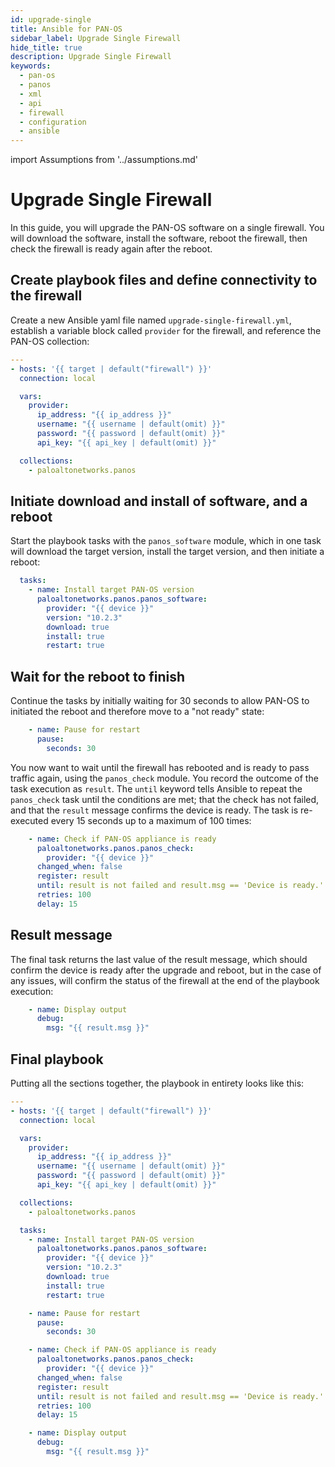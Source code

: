 ```yaml
---
id: upgrade-single
title: Ansible for PAN-OS
sidebar_label: Upgrade Single Firewall
hide_title: true
description: Upgrade Single Firewall
keywords:
  - pan-os
  - panos
  - xml
  - api
  - firewall
  - configuration
  - ansible
---
```


import Assumptions from '../assumptions.md'

# Upgrade Single Firewall

In this guide, you will upgrade the PAN-OS software on a single firewall. You will download the software, install the software, reboot the firewall, then check the firewall is ready again after the reboot.

<Assumptions components={props.components} />

## Create playbook files and define connectivity to the firewall

Create a new Ansible yaml file named `upgrade-single-firewall.yml`, establish a variable block called `provider` for the firewall, and reference the PAN-OS collection:

```yaml
---
- hosts: '{{ target | default("firewall") }}'
  connection: local

  vars:
    provider:
      ip_address: "{{ ip_address }}"
      username: "{{ username | default(omit) }}"
      password: "{{ password | default(omit) }}"
      api_key: "{{ api_key | default(omit) }}"

  collections:
    - paloaltonetworks.panos
```

## Initiate download and install of software, and a reboot

Start the playbook tasks with the `panos_software` module, which in one task will download the target version, install the target version, and then initiate a reboot:

```yaml
  tasks:
    - name: Install target PAN-OS version
      paloaltonetworks.panos.panos_software:
        provider: "{{ device }}"
        version: "10.2.3"
        download: true
        install: true
        restart: true
```

## Wait for the reboot to finish

Continue the tasks by initially waiting for 30 seconds to allow PAN-OS to initiated the reboot and therefore move to a "not ready" state:

```yaml
    - name: Pause for restart
      pause:
        seconds: 30
```

You now want to wait until the firewall has rebooted and is ready to pass traffic again, using the `panos_check` module. You record the outcome of the task execution as `result`. The `until` keyword tells Ansible to repeat the `panos_check` task until the conditions are met; that the check has not failed, and that the `result` message confirms the device is ready. The task is re-executed every 15 seconds up to a maximum of 100 times:

```yaml
    - name: Check if PAN-OS appliance is ready
      paloaltonetworks.panos.panos_check:
        provider: "{{ device }}"
      changed_when: false
      register: result
      until: result is not failed and result.msg == 'Device is ready.'
      retries: 100
      delay: 15
```

## Result message

The final task returns the last value of the result message, which should confirm the device is ready after the upgrade and reboot, but in the case of any issues, will confirm the status of the firewall at the end of the playbook execution:

```yaml
    - name: Display output
      debug:
        msg: "{{ result.msg }}"
```

## Final playbook

Putting all the sections together, the playbook in entirety looks like this:

```yaml
---
- hosts: '{{ target | default("firewall") }}'
  connection: local

  vars:
    provider:
      ip_address: "{{ ip_address }}"
      username: "{{ username | default(omit) }}"
      password: "{{ password | default(omit) }}"
      api_key: "{{ api_key | default(omit) }}"

  collections:
    - paloaltonetworks.panos

  tasks:
    - name: Install target PAN-OS version
      paloaltonetworks.panos.panos_software:
        provider: "{{ device }}"
        version: "10.2.3"
        download: true
        install: true
        restart: true

    - name: Pause for restart
      pause:
        seconds: 30

    - name: Check if PAN-OS appliance is ready
      paloaltonetworks.panos.panos_check:
        provider: "{{ device }}"
      changed_when: false
      register: result
      until: result is not failed and result.msg == 'Device is ready.'
      retries: 100
      delay: 15

    - name: Display output
      debug:
        msg: "{{ result.msg }}"
```
